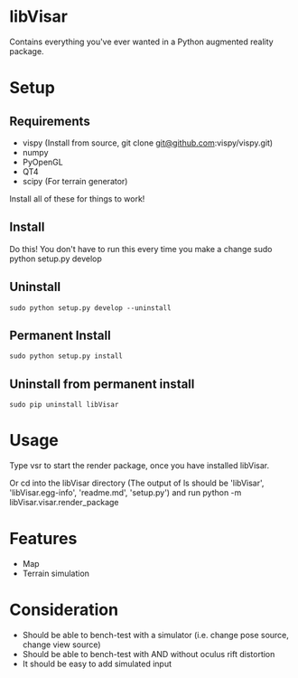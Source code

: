 libVisar
========

Contains everything you've ever wanted in a Python augmented reality package.

# Setup

## Requirements
* vispy (Install from source, git clone git@github.com:vispy/vispy.git)
* numpy
* PyOpenGL
* QT4
* scipy (For terrain generator)

Install all of these for things to work!

## Install
Do this! You don't have to run this every time you make a change
    sudo python setup.py develop

## Uninstall
    sudo python setup.py develop --uninstall

## Permanent Install
    sudo python setup.py install

## Uninstall from permanent install
    sudo pip uninstall libVisar


# Usage
Type
    vsr
to start the render package, once you have installed libVisar.

Or cd into the libVisar directory
(The output of ls should be 'libVisar', 'libVisar.egg-info', 'readme.md', 'setup.py')
and run 
    python -m libVisar.visar.render_package


# Features
- Map
- Terrain simulation


# Consideration
- Should be able to bench-test with a simulator (i.e. change pose source, change view source)
- Should be able to bench-test with AND without oculus rift distortion
- It should be easy to add simulated input